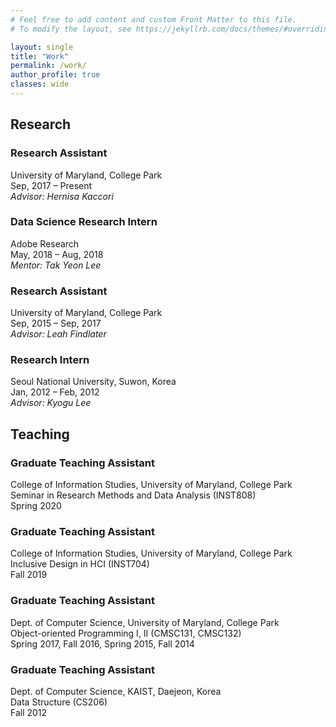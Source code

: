 ```yaml
---
# Feel free to add content and custom Front Matter to this file.
# To modify the layout, see https://jekyllrb.com/docs/themes/#overriding-theme-defaults

layout: single
title: "Work"
permalink: /work/
author_profile: true
classes: wide
---
```


## Research

### Research Assistant
University of Maryland, College Park\
Sep, 2017 – Present\
*Advisor: Hernisa Kaccori*

### Data Science Research Intern
Adobe Research\
May, 2018 – Aug, 2018\
*Mentor: Tak Yeon Lee*

### Research Assistant
University of Maryland, College Park\
Sep, 2015 – Sep, 2017\
*Advisor: Leah Findlater*

### Research Intern
Seoul National University, Suwon, Korea\
Jan, 2012 – Feb, 2012\
*Advisor: Kyogu Lee*


## Teaching 

### Graduate Teaching Assistant
College of Information Studies, University of Maryland, College Park\
Seminar in Research Methods and Data Analysis (INST808)\
Spring 2020

### Graduate Teaching Assistant
College of Information Studies, University of Maryland, College Park\
Inclusive Design in HCI (INST704)\
Fall 2019

### Graduate Teaching Assistant
Dept. of Computer Science, University of Maryland, College Park\
Object-oriented Programming I, II (CMSC131, CMSC132)\
Spring 2017, Fall 2016, Spring 2015, Fall 2014

### Graduate Teaching Assistant
Dept. of Computer Science, KAIST, Daejeon, Korea\
Data Structure (CS206)\
Fall 2012